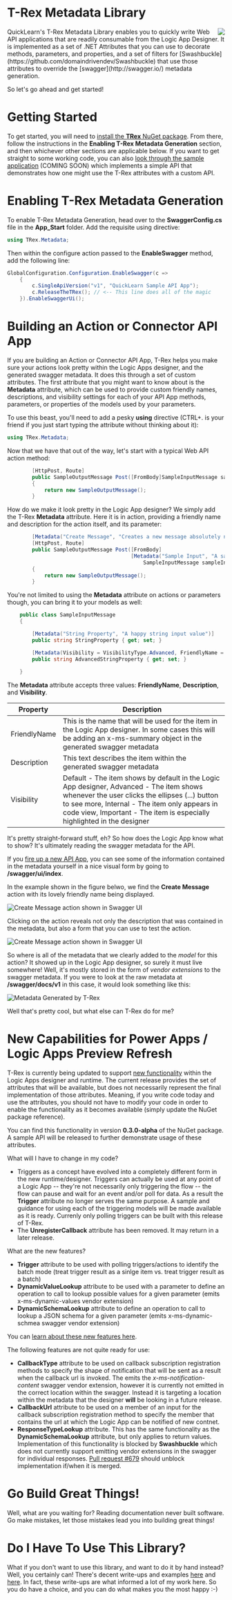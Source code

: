 
# T-Rex Metadata Library
<img src="https://raw.githubusercontent.com/nihaue/TRex/master/Docs/Images/PackageIcon.png" align="right" />
QuickLearn's T-Rex Metadata Library enables you to quickly write Web API applications that are
readily consumable from the Logic App Designer. It is implemented as a set of .NET Attributes
that you can use to decorate methods, parameters, and properties, and a set of filters for
[Swashbuckle](https://github.com/domaindrivendev/Swashbuckle) that use those attributes to
override the [swagger](http://swagger.io/) metadata generation.

So let's go ahead and get started!

# Getting Started
To get started, you will need to [install the **TRex** NuGet package](https://www.nuget.org/packages/TRex/).
From there, follow the instructions in the **Enabling T-Rex Metadata Generation** section, and
then whichever other sections are applicable below. If you want to get straight to some working
code, you can also [look through the sample application](https://github.com/nihaue/TRex/tree/master/Source/QuickLearn.Api.Sample) (COMING SOON)
which implements a simple API that demonstrates how one might use the T-Rex attributes with
a custom API.

# Enabling T-Rex Metadata Generation
To enable T-Rex Metadata Generation, head over to the **SwaggerConfig.cs** file in the
**App_Start** folder. Add the requisite using directive:
```csharp
using TRex.Metadata;
```

Then within the configure action passed to the **EnableSwagger** method, add the following line:
```csharp
GlobalConfiguration.Configuration.EnableSwagger(c =>
	{
	    c.SingleApiVersion("v1", "QuickLearn Sample API App");
	    c.ReleaseTheTRex(); // <-- This line does all of the magic
	}).EnableSwaggerUi();
```

# Building an Action or Connector API App
If you are building an Action or Connector API App, T-Rex helps you make sure your actions
look pretty within the Logic Apps designer, and the generated swagger metadata. It does
this through a set of custom attributes. The first attribute that you might want to know
about is the **Metadata** attribute, which can be used to provide custom friendly names,
descriptions, and visibility settings for each of your API App methods, parameters, or
properties of the models used by your parameters.

To use this beast, you'll need to add a pesky **using** directive (CTRL+. is your friend if
you just start typing the attribute without thinking about it):
```csharp
using TRex.Metadata;
```

Now that we have that out of the way, let's start with a typical Web API action method:

```csharp
        [HttpPost, Route]
        public SampleOutputMessage Post([FromBody]SampleInputMessage sampleInput)
        {
            return new SampleOutputMessage();
        }
```

How do we make it look pretty in the Logic App designer? We simply add the T-Rex **Metadata** attribute. Here it is in action, providing a friendly name and description for the action itself, and its parameter:

```csharp
        [Metadata("Create Message", "Creates a new message absolutely nowhere")]
        [HttpPost, Route]
        public SampleOutputMessage Post([FromBody]
                                        [Metadata("Sample Input", "A sample input message")]
                                            SampleInputMessage sampleInput)
        {
            return new SampleOutputMessage();
        }
```

You're not limited to using the **Metadata** attribute on actions or parameters though, you can bring it to your models as well:

```csharp
    public class SampleInputMessage
    {

        [Metadata("String Property", "A happy string input value")]
        public string StringProperty { get; set; }

        [Metadata(Visibility = VisibilityType.Advanced, FriendlyName = "Advanced String Property")]
        public string AdvancedStringProperty { get; set; }
       
    }
```


The **Metadata** attribute accepts three values: **FriendlyName**, **Description**, and **Visibility**.

| Property        | Description   
| ------------- | ------------- | 
| FriendlyName | This is the name that will be used for the item in the Logic App designer. In some cases this will be adding an x-ms-summary object in the generated swagger metadata |
| Description | This text describes the item within the generated swagger metadata |
| Visibility | Default - The item shows by default in the Logic App designer, Advanced - The item shows whenever the user clicks the ellipses (...) button to see more, Internal - The item only appears in code view, Important - The item is especially highlighted in the designer |

It's pretty straight-forward stuff, eh? So how does the Logic App know what to show? It's ultimately reading the swagger metadata for the API. 

If you [fire up a new API App](https://azure.microsoft.com/en-us/documentation/articles/app-service-logic-custom-hosted-api/), you can see some of the information contained in the metadata yourself in a nice visual form by going to **/swagger/ui/index**.

In the example shown in the figure belwo, we find the **Create Message** action with its lovely friendly name being displayed.

![Create Message action shown in Swagger UI](https://raw.githubusercontent.com/nihaue/TRex/master/Docs/Images/CreateMessageSwagger1.png "Create Message action shown in Swagger UI")

Clicking on the action reveals not only the description that was contained in the metadata, but also a form that you can use to test the action.

![Create Message action shown in Swagger UI](https://raw.githubusercontent.com/nihaue/TRex/master/Docs/Images/CreateMessageSwagger2.png "Create Message action shown in Swagger UI")

So where is all of the metadata that we clearly added to the _model_ for this action? It showed up in the Logic App designer, so surely it must live somewhere! Well, it's mostly stored in the form of _vendor extensions_ to the swagger metadata. If you were to look at the raw metadata at **/swagger/docs/v1** in this case, it would look something like this:

![Metadata Generated by T-Rex](https://raw.githubusercontent.com/nihaue/TRex/master/Docs/Images/GeneratedByTRex.png "Metadata Generated by T-Rex")

Well that's pretty cool, but what else can T-Rex do for me?

# New Capabilities for Power Apps / Logic Apps Preview Refresh  

T-Rex is currently being updated to support [new functionality](http://www.quicklearn.com/blog/2016/03/09/azure-app-service-logic-apps-refresh/) within the Logic Apps designer and runtime. The current release provides the set of attributes that will be available, but does not necessarily represent the final implementation of those attributes. Meaning, if you write code today and use the attributes, you should not have to modify your code in order to enable the functionality as it becomes available (simply update the NuGet package reference).

You can find this functionality in version **0.3.0-alpha** of the NuGet package. A sample API will be released to further demonstrate usage of these attributes.

What will I have to change in my code?
- Triggers as a concept have evolved into a completely different form in the new runtime/designer. Triggers can actually be used at any point of a Logic App -- they're not necessarily only triggering the flow -- the flow can pause and wait for an event and/or poll for data. As a result the **Trigger** attribute no longer serves the same purpose. A sample and guidance for using each of the triggering models will be made available as it is ready. Currenly only polling triggers can be built with this release of T-Rex.
- The **UnregisterCallback** attribute has been removed. It may return in a later release.

What are the new features?
- **Trigger** attribute to be used with polling triggers/actions to identify the batch mode (treat trigger result as a sinlge item vs. treat trigger result as a batch)
- **DynamicValueLookup** attribute to be used with a parameter to define an operation to call to lookup possible values for a given parameter (emits x-ms-dynamic-values vendor extension)
- **DynamicSchemaLookup** attribute to define an operation to call to lookup a JSON schema for a given parameter (emits x-ms-dynamic-schmea swagger vendor extension)

You can [learn about these new features here](https://azure.microsoft.com/en-us/documentation/articles/powerapps-develop-api/).
    
The following features are not quite ready for use:
- **CallbackType** attribute to be used on callback subscription registration methods to specify the shape of notification that will be sent as a result when the callback url is invoked. The emits the *x-ms-notification-content* swagger vendor extension, however it is currently not emitted in the correct location within the swagger. Instead it is targeting a location within the metadata that the designer **will** be looking in a future release.
- **CallbackUrl** attribute to be used on a member of an input for the callback subscription registration method to specify the member that contains the url at which the Logic App can be notified of new contnet.
- **ResponseTypeLookup** attribute. This has the same functionality as the **DynamicSchemaLookup** attribute, but only applies to return values. Implementation of this functionality is blocked by **Swashbuckle** which does not currently support emitting vendor extensions in the swagger for individual responses. [Pull request #679](https://github.com/domaindrivendev/Swashbuckle/pull/679) should unblock implementation if/when it is merged.


# Go Build Great Things!
Well, what are you waiting for? Reading documentation never built software. Go make mistakes, let those mistakes lead you into building great things!

# Do I Have To Use This Library?
What if you don't want to use this library, and want to do it by hand instead? Well, you certainly can! There's decent write-ups and examples [here](http://azure.microsoft.com/en-us/documentation/articles/app-service-api-dotnet-triggers/) and [here](https://code.msdn.microsoft.com/vstudio/Connector-API-App-Sample-66013c3b#content). In fact, these write-ups are what informed a lot of my work here. So you do have a choice, and you can do what makes you the most happy :-)
